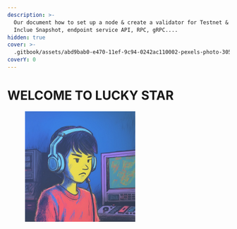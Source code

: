```yaml
---
description: >-
  Our document how to set up a node & create a validator for Testnet & Mainnet.
  Inclue Snapshot, endpoint service API, RPC, gRPC....
hidden: true
cover: >-
  .gitbook/assets/abd9bab0-e470-11ef-9c94-0242ac110002-pexels-photo-30547576.jpeg
coverY: 0
---
```


# WELCOME TO LUCKY STAR

<figure><img src=".gitbook/assets/logo.png" alt="" width="250"><figcaption></figcaption></figure>
